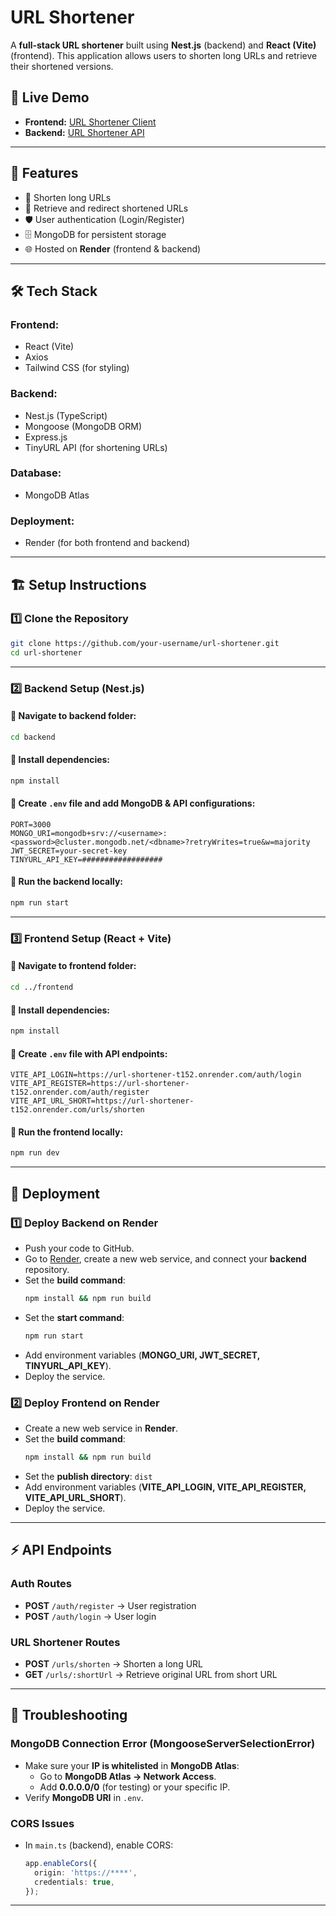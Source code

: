 # URL Shortener

A **full-stack URL shortener** built using **Nest.js** (backend) and **React (Vite)** (frontend). This application allows users to shorten long URLs and retrieve their shortened versions.

## 🚀 Live Demo
- **Frontend:** [URL Shortener Client](https://url-shortener-client-c9if.onrender.com)
- **Backend:** [URL Shortener API](https://url-shortener-t152.onrender.com)

---

## 📌 Features
- 🔗 Shorten long URLs
- 📜 Retrieve and redirect shortened URLs
- 🛡️ User authentication (Login/Register)
- 🗄️ MongoDB for persistent storage
- 🌐 Hosted on **Render** (frontend & backend)

---

## 🛠️ Tech Stack
### **Frontend:**
- React (Vite)
- Axios
- Tailwind CSS (for styling)

### **Backend:**
- Nest.js (TypeScript)
- Mongoose (MongoDB ORM)
- Express.js
- TinyURL API (for shortening URLs)

### **Database:**
- MongoDB Atlas

### **Deployment:**
- Render (for both frontend and backend)

---

## 🏗️ Setup Instructions

### **1️⃣ Clone the Repository**
```sh
git clone https://github.com/your-username/url-shortener.git
cd url-shortener
```

---

### **2️⃣ Backend Setup (Nest.js)**
#### **📌 Navigate to backend folder:**
```sh
cd backend
```

#### **📌 Install dependencies:**
```sh
npm install
```

#### **📌 Create `.env` file and add MongoDB & API configurations:**
```env
PORT=3000
MONGO_URI=mongodb+srv://<username>:<password>@cluster.mongodb.net/<dbname>?retryWrites=true&w=majority
JWT_SECRET=your-secret-key
TINYURL_API_KEY=##################
```

#### **📌 Run the backend locally:**
```sh
npm run start
```

---

### **3️⃣ Frontend Setup (React + Vite)**
#### **📌 Navigate to frontend folder:**
```sh
cd ../frontend
```

#### **📌 Install dependencies:**
```sh
npm install
```

#### **📌 Create `.env` file with API endpoints:**
```env
VITE_API_LOGIN=https://url-shortener-t152.onrender.com/auth/login
VITE_API_REGISTER=https://url-shortener-t152.onrender.com/auth/register
VITE_API_URL_SHORT=https://url-shortener-t152.onrender.com/urls/shorten
```

#### **📌 Run the frontend locally:**
```sh
npm run dev
```

---

## 🚀 Deployment

### **1️⃣ Deploy Backend on Render**
- Push your code to GitHub.
- Go to [Render](https://render.com/), create a new web service, and connect your **backend** repository.
- Set the **build command**:
  ```sh
  npm install && npm run build
  ```
- Set the **start command**:
  ```sh
  npm run start
  ```
- Add environment variables (**MONGO_URI, JWT_SECRET, TINYURL_API_KEY**).
- Deploy the service.

### **2️⃣ Deploy Frontend on Render**
- Create a new web service in **Render**.
- Set the **build command**:
  ```sh
  npm install && npm run build
  ```
- Set the **publish directory**: `dist`
- Add environment variables (**VITE_API_LOGIN, VITE_API_REGISTER, VITE_API_URL_SHORT**).
- Deploy the service.

---

## ⚡ API Endpoints

### **Auth Routes**
- **POST** `/auth/register` → User registration
- **POST** `/auth/login` → User login

### **URL Shortener Routes**
- **POST** `/urls/shorten` → Shorten a long URL
- **GET** `/urls/:shortUrl` → Retrieve original URL from short URL

---

## 🐞 Troubleshooting
### **MongoDB Connection Error (MongooseServerSelectionError)**
- Make sure your **IP is whitelisted** in **MongoDB Atlas**:
  - Go to **MongoDB Atlas → Network Access**.
  - Add **0.0.0.0/0** (for testing) or your specific IP.
- Verify **MongoDB URI** in `.env`.

### **CORS Issues**
- In `main.ts` (backend), enable CORS:
  ```ts
  app.enableCors({
    origin: 'https://****',
    credentials: true,
  });
  ```

---


